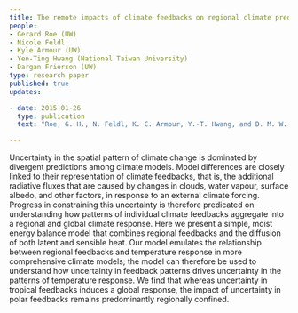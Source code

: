 ```yaml
---
title: The remote impacts of climate feedbacks on regional climate predictability 
people:
- Gerard Roe (UW) 
- Nicole Feldl
- Kyle Armour (UW)
- Yen-Ting Hwang (National Taiwan University)
- Dargan Frierson (UW)
type: research paper
published: true
updates:

- date: 2015-01-26
  type: publication
  text: "Roe, G. H., N. Feldl, K. C. Armour, Y.-T. Hwang, and D. M. W. Frierson (2015), <i>Nature Geoscience</i>, 8, 135-139, [doi:10.1038/ngeo2346](https://doi.org/10.1038/ngeo2346)."

---
```


Uncertainty in the spatial pattern of climate change is dominated by divergent predictions among climate models. Model differences are closely linked to their representation of climate feedbacks, that is, the additional radiative fluxes that are caused by changes in clouds, water vapour, surface albedo, and other factors, in response to an external climate forcing. Progress in constraining this uncertainty is therefore predicated on understanding how patterns of individual climate feedbacks aggregate into a regional and global climate response. Here we present a simple, moist energy balance model that combines regional feedbacks and the diffusion of both latent and sensible heat. Our model emulates the relationship between regional feedbacks and temperature response in more comprehensive climate models; the model can therefore be used to understand how uncertainty in feedback patterns drives uncertainty in the patterns of temperature response. We find that whereas uncertainty in tropical feedbacks induces a global response, the impact of uncertainty in polar feedbacks remains predominantly regionally confined.

